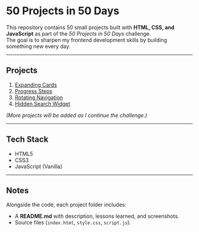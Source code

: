 # 50 Projects in 50 Days

This repository contains 50 small projects built with **HTML, CSS, and JavaScript** as part of the _50 Projects in 50 Days_ challenge.  
The goal is to sharpen my frontend development skills by building something new every day.

---

## Projects

1. [Expanding Cards](./01-expanding-cards)
2. [Progress Steps](./02-progress-steps)
3. [Rotating Navigation](./03-rotating-navigation)
4. [Hidden Search Widget](./04-hidden-search-widget)

_(More projects will be added as I continue the challenge.)_

---

## Tech Stack

- HTML5
- CSS3
- JavaScript (Vanilla)

---

## Notes

Alongside the code, each project folder includes:

- A **README.md** with description, lessons learned, and screenshots.
- Source files (`index.html`, `style.css`, `script.js`).
